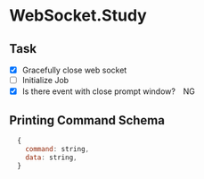 # WebSocket.Study

## Task
  - [x] Gracefully close web socket
  - [ ] Initialize Job
  - [x] Is there event with close prompt window?　NG

## Printing Command Schema

```js
  {
    command: string,
    data: string,
  }
```